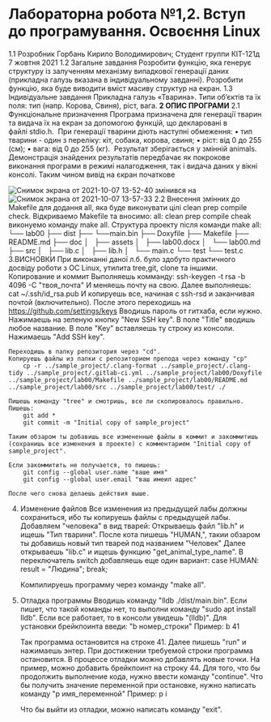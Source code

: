 # Лабораторна робота №1,2. Вступ до програмування. Освоєння Linux
1.1 Розробник
Горбань Кирило Володимирович;
Студент группи КІТ-121д
7 жовтня 2021
1.2 Загальне завдання
Розробити функцію, яка генерує структуру із залученням механізму випадкової генерації даних (прикладна галузь вказана в індивідуальному завданні). Розробити функцію, яка буде виводити вміст масиву структур на екран.
1.3 Індивідуальне завдання
Прикладна галузь «Тварина». Типи об’єктів та їх поля: тип (напр. Корова, Свиня), ріст, вага.
    **2 ОПИС ПРОГРАМИ**
    2.1 Функціональне призначення
Програма призначена для генерації тварин та видача їх на екран за допомогою функцій, що декларовані в файлі stdio.h. 
При генерації тварини діють наступні обмеження:
    • тип тварини - один з переліку: кіт, собака, корова, свиня;
    • ріст: від 0 до 255 (см);
    • вага: від 0 до 255 (кг). 
Результат зберігається у змінній animals.
Демонстрація знайдених результатів передбачає як покрокове виконання програми в режимі налагодження, так і видача даних у вікні консолі.
Таким чином вивід на єкран початкове

![Снимок экрана от 2021-10-07 13-52-40](https://user-images.githubusercontent.com/92089246/136368392-73cca951-0c75-4903-b5a3-f1172a408b19.png)
змінився на 
![Снимок экрана от 2021-10-07 13-57-33](https://user-images.githubusercontent.com/92089246/136368733-cabcd5a0-a3ca-4c7c-973b-15bfc6c183ab.png)
2.2 Внесення змінних до Makefile
для додання all, яка буде виконувати цілі clean prep compile check.
Відкриваемо Makefile та вносимо: 
all: clean prep compile cheak
виконуемо команду make all.
Структура проекту після команди make all:
          └── lab00
            ├── dist
            ├──  └──main.bin
            ├── Doxyfile
            ├── Makefile
            ├── README.md
            ├── doc
            │   ├── assets
            │   ├── lab00.docx
            │   └── lab00.md
            ├── src
            │   ├── lib.c
            │   ├── lib.h
            │   └── main.c
            └── test
                └── test.c
3.ВИСНОВКИ
При виконанні даної л.б. було здобуто практичного досвіду роботи з ОС Linux, утилита tree,git, clone та іншими.
Копирование и коммит
	Выполняешь комманду:
		ssh-keygen -t rsa -b 4096 -C "твоя_почта"
	И меняешь почту на свою.
	Далее выполняешь:
		cat ~/.ssh/id_rsa.pub
	И копируешь все, начиная с ssh-rsd и заканчивая почтой (включительно).
	После этого переходишь на https://github.com/settings/keys
	Вводишь пароль от гитхаба, если нужно.
	Нажимаешь на зеленую кнопку "New SSH key".
	В поле "Title" вводишь любое название.
	В поле "Key" вставляешь ту строку из консоли.
	Нажимаешь "Add SSH key".

	Переходишь в папку репозитория через "cd".
	Копируешь файлы из папки с репозиторием препода через команду "cp"
		cp -r ../sample_project/.clang-format ../sample_project/.clang-tidy ../sample_project/.gitlab-ci.yml ../sample_project/lab00/Doxyfile ../sample_project/lab00/Makefile ../sample_project/lab00/README.md ../sample_project/lab00/src ../sample_project/lab00/test/ ./
		
	Пишешь команду "tree" и смотришь, все ли скопировалось правильно.
	Пишешь:
		git add *
		git commit -m "Initial copy of sample_project"
		
	Таким обзаром ты добавишь все измененные файлы в коммит и закоммитишь (сохранишь все изменения в проекте) с комментарием "Initial copy of sample_project".
	
	Если закоммитить не получается, то пишешь:
		git config --global user.name "ваше имя"
		git config --global user.email "ваш имеил адрес"
	
	После чего снова делаешь действия выше.
	
4. Изменение файлов
	Все изменения из предыдущей лабы должны сохраниться, ибо ты копируешь файлы с предыдущей лабы.
	Добавляем "человека" в вид тварей:
		Открываешь файл "lib.h" и ищешь "Тип тварини".
		После кота пишешь "HUMAN,", такии обзаром ты добавишь новый тип тварей под названием "Человек"
		Далее открываешь "lib.c" и ищешь функцию "get_animal_type_name".
		В переключатель switch добавляешь еще один вариант:
			case HUMAN:
				result = "Людина";
				break;
				
	Компилируешь программу через команду "make all".
	
5. Отладка программы
	Вводишь команду "lldb ./dist/main.bin". Если пишет, что такой команды нет, то выполни команду "sudo apt install lldb".
	Если все работает, то в консоли увидешь "(lldb)".
	Для установки брейкпоинта введи: "b номер_строки"
	Пример: 
		b 41
		
	Так программа остановится на строке 41.
	Далее пишешь "run" и нажимаешь энтер.
	При достижении требуемой строки программа остановится.
	В процессе отладки можно добавлять новые точки. На пример, можно добавить брейкпоинт на строку 44.
	Для того, что бы продолжить выполнение кода, нужно ввести команду "continue".
	Что бы получить значение переменной при остановке, нужно написать команду "p имя_переменной"
	Пример:
		p i
	
	Что бы выйти из отладки, можно написать команду "exit".
	

